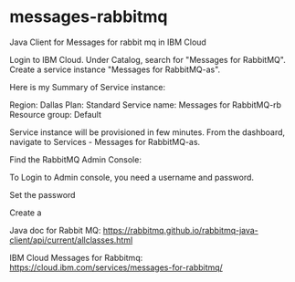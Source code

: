 # messages-rabbitmq
Java Client for Messages for rabbit mq in IBM Cloud

Login to IBM Cloud. Under Catalog, search for "Messages for RabbitMQ". Create a service instance "Messages for RabbitMQ-as". 

Here is my Summary of Service instance:

Region: Dallas
Plan: Standard
Service name: Messages for RabbitMQ-rb
Resource group: Default

Service instance will be provisioned in few minutes. From the dashboard, navigate to Services - Messages for RabbitMQ-as. 

Find the RabbitMQ Admin Console:

To Login to Admin console, you need a username and password. 


Set the password

Create a 




Java doc for Rabbit MQ: https://rabbitmq.github.io/rabbitmq-java-client/api/current/allclasses.html

IBM Cloud Messages for Rabbitmq: https://cloud.ibm.com/services/messages-for-rabbitmq/ 




